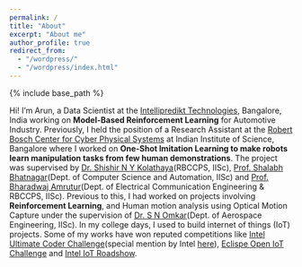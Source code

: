 ```yaml
---
permalink: /
title: "About"
excerpt: "About me"
author_profile: true
redirect_from: 
  - "/wordpress/"
  - "/wordpress/index.html"
---
```


{% include base_path %}


Hi! I’m Arun, a Data Scientist at the [Intellipredikt Technologies](http://www.intellipredikt.com), Bangalore, India working on **Model-Based Reinforcement Learning** for Automotive Industry. Previously, I held the position of a Research Assistant at the [Robert Bosch Center for Cyber Physical Systems](http://rbccps.org) at Indian Institute of Science, Bangalore where I worked on **One-Shot Imitation Learning to make robots learn manipulation tasks from few human demonstrations**. The project was supervised by [Dr. Shishir N Y Kolathaya](https://shishirny.github.io/)(RBCCPS, IISc), [Prof. Shalabh Bhatnagar](https://drona.csa.iisc.ac.in/~shalabh/)(Dept. of Computer Science and Automation, IISc) and [Prof. Bharadwaj Amrutur](http://www.cense.iisc.ac.in/bharadwaj-amrutur)(Dept. of Electrical Communication Engineering & RBCCPS, IISc). Previous to this, I had worked on projects involving **Reinforcement Learning**, and Human motion analysis using Optical Motion Capture under the supervision of [Dr. S N Omkar](http://www.aero.iisc.ernet.in/people/s-n-omkar/)(Dept. of Aerospace Engineering, IISc). In my college days, I used to build internet of things (IoT) projects. Some of my works have won reputed competitions like [Intel Ultimate Coder Challenge](https://www.youtube.com/watch?v=yKi9sdrSmiA)(special mention by Intel [here](https://www.youtube.com/watch?v=jJBsjNRlVZI)), [Eclispe Open IoT Challenge](https://www.eclipse.org/org/press-release/20160310_iotchallenge_winners2016.php) and [Intel IoT Roadshow](https://drive.google.com/file/d/0ByuvNaTkATl-MUlRWnh4Nl9uaVE/view?usp=sharing). 


<!-- I graduated First Class with Distinction in Electronics & Telecommunication Engineering from the [University of Pune(SPPU)](http://www.unipune.ac.in/) in the year 2016. Over the span of last 5 years, I have acquired the skills to build projects revolving around machine learning, robotics simulation and IoT. -->
